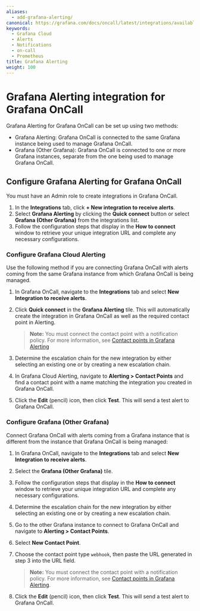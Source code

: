 ```yaml
---
aliases:
  - add-grafana-alerting/
canonical: https://grafana.com/docs/oncall/latest/integrations/available-integrations/configure-grafana-alerting/
keywords:
  - Grafana Cloud
  - Alerts
  - Notifications
  - on-call
  - Prometheus
title: Grafana Alerting
weight: 100
---
```


# Grafana Alerting integration for Grafana OnCall

Grafana Alerting for Grafana OnCall can be set up using two methods:

- Grafana Alerting: Grafana OnCall is connected to the same Grafana instance being used to manage Grafana OnCall.
- Grafana (Other Grafana): Grafana OnCall is connected to one or more Grafana instances, separate from the one being used to manage Grafana OnCall.

## Configure Grafana Alerting for Grafana OnCall

You must have an Admin role to create integrations in Grafana OnCall.

1. In the **Integrations** tab, click **+ New integration to receive alerts**.
2. Select **Grafana Alerting** by clicking the **Quick connect** button or select **Grafana (Other Grafana)** from
   the integrations list.
3. Follow the configuration steps that display in the **How to connect** window to retrieve your unique integration URL
   and complete any necessary configurations.

### Configure Grafana Cloud Alerting

Use the following method if you are connecting Grafana OnCall with alerts coming from the same Grafana instance from
which Grafana OnCall is being managed.

1. In Grafana OnCall, navigate to the **Integrations** tab and select **New Integration to receive alerts**.
1. Click **Quick connect** in the **Grafana Alerting** tile. This will automatically create the integration in Grafana
   OnCall as well as the required contact point in Alerting.

   > **Note:** You must connect the contact point with a notification policy. For more information, see
   > [Contact points in Grafana Alerting](https://grafana.com/docs/grafana/latest/alerting/unified-alerting/contact-points/)

1. Determine the escalation chain for the new integration by either selecting an existing one or by creating a new
   escalation chain.
1. In Grafana Cloud Alerting, navigate to **Alerting > Contact Points** and find a contact point with a name matching
   the integration you created in Grafana OnCall.
1. Click the **Edit** (pencil) icon, then click **Test**. This will send a test alert to Grafana OnCall.

### Configure Grafana (Other Grafana)

Connect Grafana OnCall with alerts coming from a Grafana instance that is different from the instance that Grafana
OnCall is being managed:

1. In Grafana OnCall, navigate to the **Integrations** tab and select **New Integration to receive alerts**.
2. Select the **Grafana (Other Grafana)** tile.
3. Follow the configuration steps that display in the **How to connect** window to retrieve your unique integration URL
   and complete any necessary configurations.
4. Determine the escalation chain for the new integration by either selecting an existing one or by creating a
   new escalation chain.
5. Go to the other Grafana instance to connect to Grafana OnCall and navigate to **Alerting > Contact Points**.
6. Select **New Contact Point**.
7. Choose the contact point type `webhook`, then paste the URL generated in step 3 into the URL field.

   > **Note:** You must connect the contact point with a notification policy. For more information,
   > see [Contact points in Grafana Alerting](https://grafana.com/docs/grafana/latest/alerting/unified-alerting/contact-points/).

8. Click the **Edit** (pencil) icon, then click **Test**. This will send a test alert to Grafana OnCall.

